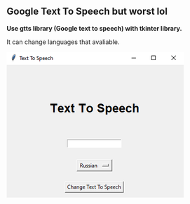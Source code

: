 ## Google Text To Speech but worst lol

**Use gtts library (Google text to speech) with tkinter library.**

It can change languages that avaliable.

![Example](https://github.com/FujiAshira/TTS/blob/main/tts.png?raw=true)

